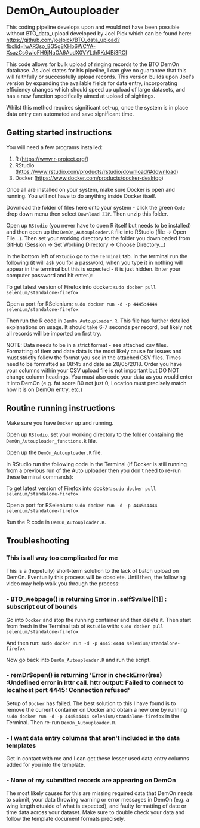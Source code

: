 # DemOn_Autouploader

This coding pipeline develops upon and would not have been possible without BTO_data_upload developed by Joel Pick which can be found here: https://github.com/joelpick/BTO_data_upload?fbclid=IwAR3so_8G5g8XHb6WCYA-XsazCs6wioFH9jNaOA6AudX0VYLthRKd4Bi3RCI

This code allows for bulk upload of ringing records to the BTO DemOn database. As Joel states for his pipeline, I can give no guarantee that this will faithfully or successfully upload records.
This version builds upon Joel's version by expanding the available fields for data entry, incorporating efficiency changes which should speed up upload of large datasets, and has a new function specifically aimed at upload of sightings.

Whilst this method requires significant set-up, once the system is in place data entry can automated and save significant time.

## Getting started instructions

You will need a few programs installed:
1. R (https://www.r-project.org/)
2. RStudio (https://www.rstudio.com/products/rstudio/download/#download)
3. Docker (https://www.docker.com/products/docker-desktop)

Once all are installed on your system, make sure Docker is open and running. You will not have to do anything inside Docker itself.

Download the folder of files here onto your system - click the green ```Code``` drop down menu then select ```Download ZIP```. Then unzip this folder.

Open up ```RStudio``` (you never have to open R itself but needs to be installed) and then open up the ```DemOn_Autouploader.R``` file into RStudio (file -> Open File...). Then set your working directory to the folder you downloaded from GitHub (Session -> Set Working Directory -> Choose Directory...)

In the bottom left of ```RStudio``` go to the ```Terminal``` tab. In the terminal run the following (it will ask you for a password, when you type it in nothing will appear in the terminal but this is expected - it is just hidden. Enter your computer password and hit enter.):

To get latest version of Firefox into docker:
```sudo docker pull selenium/standalone-firefox```

Open a port for RSelenium:
```sudo docker run -d -p 4445:4444 selenium/standalone-firefox```

Then run the R code in ```DemOn Autouploader.R```. This file has further detailed explanations on usage. It should take 6-7 seconds per record, but likely not all records will be imported on first try.

NOTE: Data needs to be in a strict format - see attached csv files. Formatting of tiem and date data is the most likely cause for issues and must strictly follow the format you see in the attached CSV files. Times need to be formatted as 08:45 and date as 28/05/2018. Order you have your columns within your CSV upload file is not important but DO NOT change column headings. You must also code your data as you would enter it into DemOn (e.g. fat score B0 not  just 0, Location must precisely match how it is on DemOn entry, etc.)

## Routine running instructions

Make sure you have ```Docker``` up and running.

Open up ```RStudio```, set your working directory to the folder containing the ```DemOn_Autouploader_functions.R``` file. 

Open up the ```DemOn_Autouploader.R``` file. 

In RStudio run the following code in the Terminal (if Docker is still running from a previous run of the Auto uploader then you don't need to re-run these terminal commands):

To get latest version of Firefox into docker:
```sudo docker pull selenium/standalone-firefox```

Open a port for RSelenium:
```sudo docker run -d -p 4445:4444 selenium/standalone-firefox```

Run the R code in ```DemOn_Autouploader.R```.

## Troubleshooting

### This is all way too complicated for me

This is a (hopefully) short-term solution to the lack of batch upload on DemOn. Eventually this process will be obsolete. Until then, the following video may help walk you through the process:

### - BTO_webpage() is returning Error in .self$value[[1]] : subscript out of bounds 

Go into ```Docker``` and stop the running container and then delete it. Then start from fresh in the Terminal tab of ```Rstudio``` with:
```sudo docker pull selenium/standalone-firefox```

And then run:
```sudo docker run -d -p 4445:4444 selenium/standalone-firefox```

Now go back into ```DemOn_Autouploader.R``` and run the script.

### - remDr$open() is returning 'Error in checkError(res) :Undefined error in httr call. httr output: Failed to connect to localhost port 4445: Connection refused'

Setup of ```Docker``` has failed. The best solution to this I have found is to remove the current container on Docker and obtain a new one by running ```sudo docker run -d -p 4445:4444 selenium/standalone-firefox``` in the Terminal. Then re-run ```DemOn_Autouploader.R```.

### - I want data entry columns that aren't included in the data templates

Get in contact with me and I can get these lesser used data entry columns added for you into the template.

### - None of my submitted records are appearing on DemOn

The most likely causes for this are missing required data that DemOn needs to submit, your data throwing warning or error messages in DemOn (e.g. a wing length otuside of what is expected), and faulty formatting of date or time data across your dataset. Make sure to double check your data and follow the template document formats precisely.
